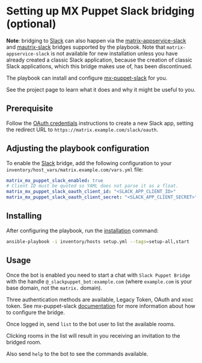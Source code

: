 # Setting up MX Puppet Slack bridging (optional)

**Note**: bridging to [Slack](https://slack.com) can also happen via the [matrix-appservice-slack](configuring-playbook-bridge-appservice-slack.md) and [mautrix-slack](configuring-playbook-bridge-mautrix-slack.md) bridges supported by the playbook. Note that `matrix-appservice-slack` is not available for new installation unless you have already created a classic Slack application, because the creation of classic Slack applications, which this bridge makes use of, has been discontinued.

The playbook can install and configure [mx-puppet-slack](https://gitlab.com/mx-puppet/slack/mx-puppet-slack) for you.

See the project page to learn what it does and why it might be useful to you.

## Prerequisite

Follow the [OAuth credentials](https://gitlab.com/mx-puppet/slack/mx-puppet-slack#option-2-oauth) instructions to create a new Slack app, setting the redirect URL to `https://matrix.example.com/slack/oauth`.

## Adjusting the playbook configuration

To enable the [Slack](https://slack.com/) bridge, add the following configuration to your `inventory/host_vars/matrix.example.com/vars.yml` file:

```yaml
matrix_mx_puppet_slack_enabled: true
# Client ID must be quoted so YAML does not parse it as a float.
matrix_mx_puppet_slack_oauth_client_id: "<SLACK_APP_CLIENT_ID>"
matrix_mx_puppet_slack_oauth_client_secret: "<SLACK_APP_CLIENT_SECRET>"
```

## Installing

After configuring the playbook, run the [installation](installing.md) command:

<!-- NOTE: let this conservative command run (instead of install-all) to make it clear that failure of the command means something is clearly broken. -->
```sh
ansible-playbook -i inventory/hosts setup.yml --tags=setup-all,start
```

## Usage

Once the bot is enabled you need to start a chat with `Slack Puppet Bridge` with the handle `@_slackpuppet_bot:example.com` (where `example.com` is your base domain, not the `matrix.` domain).

Three authentication methods are available, Legacy Token, OAuth and xoxc token. See mx-puppet-slack [documentation](https://gitlab.com/mx-puppet/slack/mx-puppet-slack) for more information about how to configure the bridge.

Once logged in, send `list` to the bot user to list the available rooms.

Clicking rooms in the list will result in you receiving an invitation to the bridged room.

Also send `help` to the bot to see the commands available.
